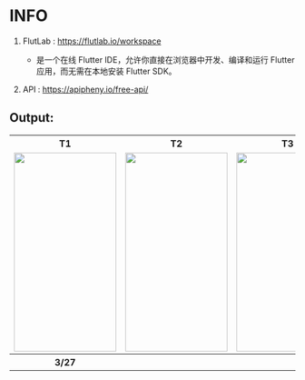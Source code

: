 # INFO 
1. FlutLab : https://flutlab.io/workspace
   - 是一个在线 Flutter IDE，允许你直接在浏览器中开发、编译和运行 Flutter 应用，而无需在本地安装 Flutter SDK。

2. API : https://apipheny.io/free-api/


## Output:
<table>
  <tr>
    <th>T1</th>
    <th>T2</th>
    <th>T3</th>
    <th>T4</th>
  </tr>
  <tr>
    <td><img src="https://github.com/user-attachments/assets/826c62bd-a1c3-4dfc-bf65-eb56f5c49b21" width="180" height="350"></td>
    <td><img src="" width="180" height="350"></td>
    <td><img src="" width="180" height="350"></td>
    <td><img src="" width="180" height="350"></td>
  </tr>
  <tr>
    <th>3/27</th>
    <th> </th>
    <th> </th>
    <th> </th>
  </tr>
</table>
